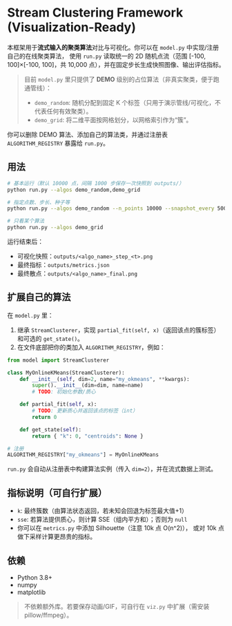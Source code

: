 # Stream Clustering Framework (Visualization-Ready)

本框架用于**流式输入的聚类算法**对比与可视化。你可以在 `model.py` 中实现/注册自己的在线聚类算法，
使用 `run.py` 读取统一的 2D 随机点流（范围 [-100, 100]×[-100, 100]，共 10,000 点），并在固定步长生成快照图像、输出评估指标。

> 目前 `model.py` 里只提供了 **DEMO** 级别的占位算法（非真实聚类，便于跑通管线）：
> - `demo_random`: 随机分配到固定 K 个标签（只用于演示管线/可视化，不代表任何有效聚类）。
> - `demo_grid`: 将二维平面按网格划分，以网格索引作为“簇”。

你可以删除 DEMO 算法、添加自己的算法类，并通过注册表 `ALGORITHM_REGISTRY` 暴露给 `run.py`。

## 用法

```bash
# 基本运行（默认 10000 点，间隔 1000 步保存一次快照到 outputs/）
python run.py --algos demo_random,demo_grid

# 指定点数、步长、种子等
python run.py --algos demo_random --n_points 10000 --snapshot_every 500 --seed 42

# 只看某个算法
python run.py --algos demo_grid
```

运行结束后：
- 可视化快照：`outputs/<algo_name>_step_<t>.png`
- 最终指标：`outputs/metrics.json`
- 最终散点：`outputs/<algo_name>_final.png`

## 扩展自己的算法

在 `model.py` 里：
1. 继承 `StreamClusterer`，实现 `partial_fit(self, x)`（返回该点的簇标签）和可选的 `get_state()`。
2. 在文件底部把你的类加入 `ALGORITHM_REGISTRY`，例如：

```python
from model import StreamClusterer

class MyOnlineKMeans(StreamClusterer):
    def __init__(self, dim=2, name="my_okmeans", **kwargs):
        super().__init__(dim=dim, name=name)
        # TODO: 初始化参数/质心

    def partial_fit(self, x):
        # TODO: 更新质心并返回该点的标签（int）
        return 0

    def get_state(self):
        return { "k": 0, "centroids": None }

# 注册
ALGORITHM_REGISTRY["my_okmeans"] = MyOnlineKMeans
```

`run.py` 会自动从注册表中构建算法实例（传入 `dim=2`），并在流式数据上测试。

## 指标说明（可自行扩展）
- `k`: 最终簇数（由算法状态返回，若未知会回退为标签最大值+1）
- `sse`: 若算法提供质心，则计算 SSE（组内平方和）；否则为 `null`
- 你可以在 `metrics.py` 中添加 Silhouette（注意 10k 点 O(n^2)），
  或对 10k 点做下采样计算更昂贵的指标。

## 依赖
- Python 3.8+
- numpy
- matplotlib

> 不依赖额外库。若要保存动画/GIF，可自行在 `viz.py` 中扩展（需安装 pillow/ffmpeg）。
